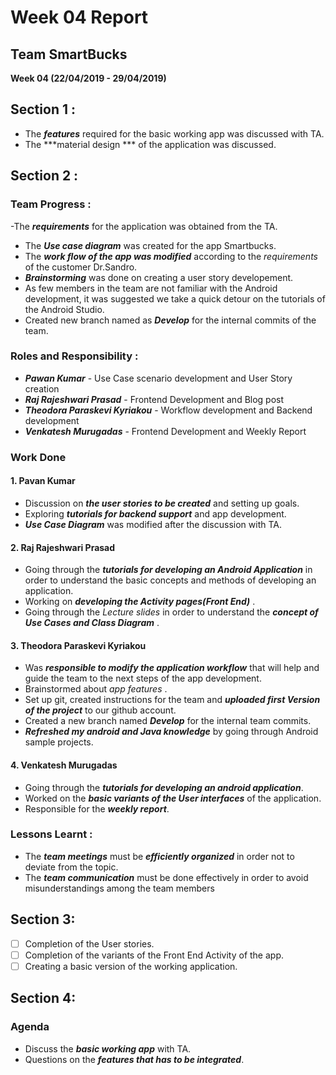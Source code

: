 # Week 04 Report 
## Team SmartBucks
**Week 04 (22/04/2019 - 29/04/2019)** 

## Section 1 : 
- The ***features*** required for the basic working app was discussed with TA. 
- The ***material design *** of the application was discussed. 

## Section 2 : 
### Team Progress :  

 -The ***requirements*** for the application was obtained from the TA.<br/>
- The ***Use case diagram*** was created for the app Smartbucks. <br/> 
- The ***work flow of the app was modified*** according to the *requirements* of the customer Dr.Sandro.  <br/>
- ***Brainstorming*** was done on creating a user story developement. 
- As few members in the team are not familiar with the Android development, it was suggested we take a quick detour on the tutorials of the Android Studio.  <br/>
- Created new branch named as ***Develop*** for the internal commits of the team. 

### Roles and Responsibility :  

- ***Pawan Kumar***  - Use Case scenario development and User Story creation  <br/>
- ***Raj Rajeshwari Prasad*** - 	Frontend Development and Blog post  <br/>
- ***Theodora Paraskevi Kyriakou*** - Workflow development and Backend development<br/>
- ***Venkatesh Murugadas*** - Frontend Development and Weekly Report  <br/>
### Work Done <br/>

#### 1. Pavan Kumar 
- Discussion on ***the user stories to be created*** and setting up goals.<br/>
- Exploring ***tutorials for backend support*** and app development.<br/>
- ***Use Case Diagram*** was modified after the discussion with TA.<br/>
#### 2. Raj Rajeshwari Prasad
- Going through the ***tutorials for developing an Android Application*** in order to understand the basic concepts and methods of developing an application.<br/>
- Working on ***developing the Activity pages(Front End)*** .<br/>
-  Going through the *Lecture slides* in order to understand the ***concept of Use Cases and Class Diagram*** . <br/>
#### 3. Theodora Paraskevi Kyriakou
- Was ***responsible to modify the application workflow*** that will help and guide the team to the next steps of the app development.<br/>
- Brainstormed about *app features* .<br/>
- Set up git, created instructions for the team and ***uploaded first Version of the project*** to our github account.<br/>
- Created a new branch named ***Develop*** for the internal team commits. 
- ***Refreshed my android and Java knowledge*** by going through Android sample projects. <br/>
#### 4. Venkatesh Murugadas
- Going through the ***tutorials for developing an android application***. <br/>
- Worked on the ***basic variants of the User interfaces*** of the application.<br/> 
- Responsible for the ***weekly report***. <br/>
### Lessons Learnt :  

- The ***team meetings*** must be ***efficiently organized*** in order not to deviate from the topic.  <br/>
- The ***team communication*** must be done effectively in order to avoid misunderstandings among the team members

## Section 3:

 - [ ] Completion of the User stories.<br/>
 - [ ] Completion of the variants of the Front End Activity of the app. <br/>
 - [ ] Creating a basic version of the working application.<br/>

## Section 4:  
### Agenda  
- Discuss the ***basic working app*** with TA.<br/>
- Questions on the ***features that has to be integrated***.  <br/>
